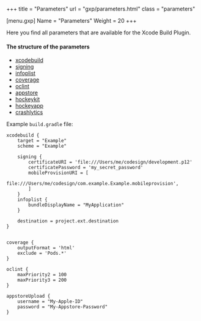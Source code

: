 +++
title = "Parameters"
url = "gxp/parameters.html"
class = "parameters"

[menu.gxp]
Name = "Parameters"
Weight = 20 
+++


Here you find all parameters that are available for the Xcode Build Plugin.

#### The structure of the parameters

* [xcodebuild](parameters/xcodebuild.html)
 * [signing](parameters/signing.html)
 * [infoplist](parameters/infoplist.html)
* [coverage](parameters/coverage.html)
* [oclint](parameters/oclint.html)
* [appstore](parameters/appstore.html)
* [hockeykit](parameters/hockeykit.html)
* [hockeyapp](parameters/hockeyapp.html)
* [crashlytics](parameters/crashlytics.html)



Example `build.gradle` file:

```
xcodebuild {
	target = "Example"
	scheme = "Example"
	
	signing {
		certificateURI = 'file:///Users/me/codesign/development.p12'
		certificatePassword = 'my_secret_password'
		mobileProvisionURI = [
			file:///Users/me/codesign/com.example.Example.mobileprovision',
		]
	}
	infoplist {
		bundleDisplayName = "MyApplication"
	}
  
	destination = project.ext.destination
}


coverage {
	outputFormat = 'html'
	exclude = 'Pods.*'
}

oclint {
	maxPriority2 = 100
	maxPriority3 = 200			
}

appstoreUpload {
	username = "My-Apple-ID"
	password = "My-Appstore-Password"
}


```